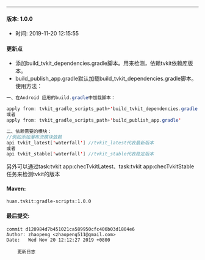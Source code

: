 --- 

#### 版本: 1.0.0
* 时间: 2019-11-20 12:15:55
#### 更新点
* 添加build_tvkit_dependencies.gradle脚本。用来检测，依赖tvkit依赖库版本。
* build_publish_app.gradle默认加载build_tvkit_dependencies.gradle脚本。
使用方法：
```java
一、在Android 应用的build.gradle中加载脚本：

apply from: tvkit_gradle_scripts_path+'build_tvkit_dependencies.gradle'
或者
apply from: tvkit_gradle_scripts_path+'build_publish_app.gradle'

二、依赖需要的模块：
//例如添加瀑布流模块依赖
api tvkit_latest['waterfall'] //tvkit_latest代表最新版本
或者
api tvkit_stable['waterfall'] //tvkit_stable代表稳定版本
```
另外可以通过task:tvkit app:checTvkitLatest、task:tvkit app:checTvkitStable任务来检测tvkit的版本

#### Maven:
``` 
huan.tvkit:gradle-scripts:1.0.0
``` 

#### 最后提交:
``` 
commit d120984d7b451021ca589950cfc406b03d1804e6
Author: zhaopeng <zhaopeng511@gmail.com>
Date:   Wed Nov 20 12:12:27 2019 +0800

    更新日志
``` 
